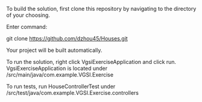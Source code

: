 To build the solution, first clone this repository by navigating to the directory of your choosing.

Enter command:

git clone https://github.com/dzhou45/Houses.git

Your project will be built automatically.

To run the solution, right click VgsiExerciseApplication and click run.
VgsiExerciseApplication is located under /src/main/java/com.example.VGSI.Exercise

To run tests, run HouseControllerTest under /src/test/java/com.example.VGSI.Exercise.controllers

